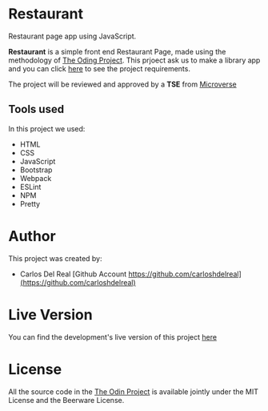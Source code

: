 # Restaurant

Restaurant page app using JavaScript.

**Restaurant** is a simple front end Restaurant Page, made using the methodology of [The Oding Project](https://www.theodinproject.com). This prjoect ask us to make a library app and you can click [here](https://www.theodinproject.com/courses/javascript/lessons/restaurant-page) to see the project requirements.

The project will be reviewed and approved by a **TSE** from [Microverse](https://microverse.org)

## Tools used

In this project we used:

- HTML
- CSS
- JavaScript
- Bootstrap
- Webpack
- ESLint
- NPM
- Pretty

# Author

This project was created by:

- Carlos Del Real [Github Account https://github.com/carloshdelreal](https://github.com/carloshdelreal)

# Live Version

You can find the development's live version of this project [here](https://rawcdn.githack.com/carloshdelreal/restaurant/5184dcb602030ce2b4d162c80a76c09c6732232b/dist/index.html)

# License

All the source code in the [The Odin Project](https://www.theodinproject.com/courses/javascript/lessons/restaurant-page) is available jointly under the MIT License and the Beerware License.

